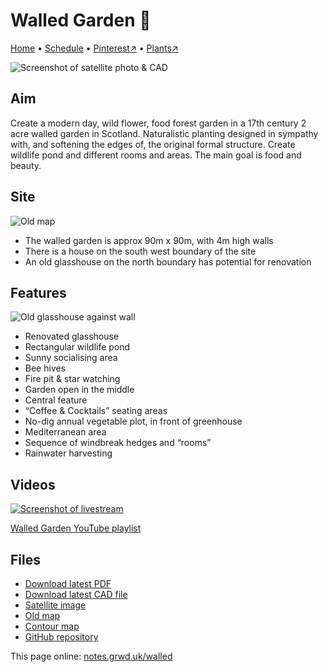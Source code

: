 # Walled Garden 🏡

[Home](https://notes.grwd.uk/walled) • [Schedule](https://notes.grwd.uk/walled/schedule) • [Pinterest↗](https://pinterest.co.uk/NatureWorksGarden/walled/) • [Plants↗](https://bit.ly/walled-plants)

![Screenshot of satellite photo & CAD](https://res.cloudinary.com/growdigital/image/upload/w_320/v1644150159/walled/satellite.jpg)

## Aim

Create a modern day, wild flower, food forest garden in a 17th century 2 acre walled garden in Scotland. Naturalistic planting designed in sympathy with, and softening the edges of, the original formal structure. Create wildlife pond and different rooms and areas. The main goal is food and beauty.

## Site

![Old map](https://res.cloudinary.com/growdigital/image/upload/w_320/v1644428487/walled/map-old-169.jpg)

* The walled garden is approx 90m x 90m, with 4m high walls
* There is a house on the south west boundary of the site
* An old glasshouse on the north boundary has potential for renovation

## Features

![Old glasshouse against wall](https://res.cloudinary.com/growdigital/image/upload/w_320/v1644428275/walled/glasshouse-frame-169.jpg)

* Renovated glasshouse
* Rectangular wildlife pond
* Sunny socialising area
* Bee hives
* Fire pit & star watching
* Garden open in the middle
* Central feature
* “Coffee & Cocktails” seating areas
* No-dig annual vegetable plot, in front of greenhouse
* Mediterranean area
* Sequence of windbreak hedges and “rooms”
* Rainwater harvesting

## Videos

[![Screenshot of livestream](https://res.cloudinary.com/growdigital/image/upload/w_320/v1638362351/clifftop/clifftop-livestream.jpg)](https://bit.ly/walled-playlist)

[Walled Garden YouTube playlist](https://bit.ly/walled-playlist)

## Files

* [Download latest PDF](https://github.com/growdigital/walled/blob/main/walled.pdf)
* [Download latest CAD file](https://downgit.github.io/#/home?url=https://github.com/growdigital/walled/blob/main/walled.dxf)
* [Satellite image](https://github.com/growdigital/walled/blob/main/satellite.jpg)
* [Old map](https://github.com/growdigital/walled/blob/main/map-old.jpg)
* [Contour map](https://github.com/growdigital/walled/blob/main/map-contour.jpg)
* [GitHub repository](https://github.com/growdigital/walled/)

This page online: [notes.grwd.uk/walled](https://notes.grwd.uk/walled/)
